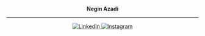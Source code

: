 
<p align="center"><strong>Negin Azadi</strong></p><hr>

<p align="center">
<a href="https://www.linkedin.com/in/your-linkedin-username">
<img src="https://img.shields.io/badge/LinkedIn-0077B5?style=flat&logo=linkedin&logoColor=white" alt="LinkedIn">
</a>
<a href="https://www.instagram.com/negin.azadii">
<img src="https://img.shields.io/badge/Instagram-E4405F?style=flat&logo=instagram&logoColor=white" alt="Instagram">
</a>
</p>






